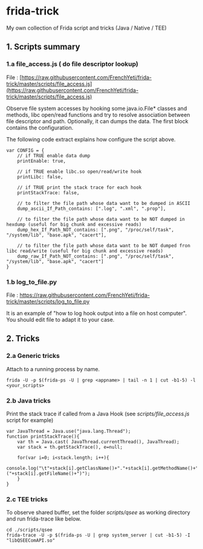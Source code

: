 # frida-trick
My own collection of Frida script and tricks (Java / Native / TEE)

## 1. Scripts summary

### 1.a file_access.js ( do file descriptor lookup)
File : [https://raw.githubusercontent.com/FrenchYeti/frida-trick/master/scripts/file_access.js](https://raw.githubusercontent.com/FrenchYeti/frida-trick/master/scripts/file_access.js)

Observe file system accesses by hooking some java.io.File* classes and methods, libc open/read functions and try to resolve association between file descriptor and path. Optionally, it can dumps the data. The first block contains the configuration.

The following code extract explains how configure the script above.
```
var CONFIG = {
    // if TRUE enable data dump 
    printEnable: true,
    
    // if TRUE enable libc.so open/read/write hook
    printLibc: false,
    
    // if TRUE print the stack trace for each hook
    printStackTrace: false,
    
    // to filter the file path whose data want to be dumped in ASCII 
    dump_ascii_If_Path_contains: [".log", ".xml", ".prop"],
    
    // to filter the file path whose data want to be NOT dumped in hexdump (useful for big chunk and excessive reads) 
    dump_hex_If_Path_NOT_contains: [".png", "/proc/self/task", "/system/lib", "base.apk", "cacert"],
    
    // to filter the file path whose data want to be NOT dumped fron libc read/write (useful for big chunk and excessive reads) 
    dump_raw_If_Path_NOT_contains: [".png", "/proc/self/task", "/system/lib", "base.apk", "cacert"]
}
```


### 1.b log_to_file.py 
File : [https://raw.githubusercontent.com/FrenchYeti/frida-trick/master/scripts/log_to_file.py ](https://raw.githubusercontent.com/FrenchYeti/frida-trick/master/scripts/log_to_file.py )

It is an example of "how to log hook output into a file on host computer". You should edit file to adapt it to your case.  

## 2. Tricks

### 2.a Generic tricks
Attach to a running process by name.
```
frida -U -p $(frida-ps -U | grep <appname> | tail -n 1 | cut -b1-5) -l <your_scripts>
```


### 2.b Java tricks
Print the stack trace if called from a Java Hook (see *scripts/file_access.js* script for example)
```
var JavaThread = Java.use("java.lang.Thread");
function printStackTrace(){
    var th = Java.cast( JavaThread.currentThread(), JavaThread);
    var stack = th.getStackTrace(), e=null;

    for(var i=0; i<stack.length; i++){
        console.log("\t"+stack[i].getClassName()+"."+stack[i].getMethodName()+"("+stack[i].getFileName()+")");
    }
}
```


### 2.c TEE tricks

To observe shared buffer, set the folder *scripts/qsee* as working directory and run frida-trace like below.   
```
cd ./scripts/qsee
frida-trace -U -p $(frida-ps -U | grep system_server | cut -b1-5) -I "libQSEEComAPI.so"
```



